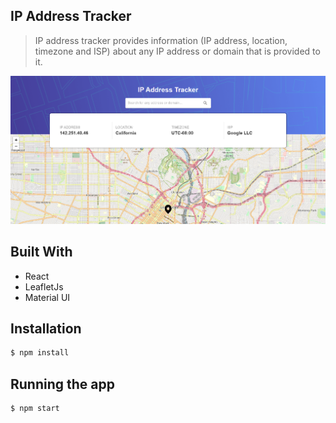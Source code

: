 ## IP Address Tracker

> IP address tracker provides information (IP address, location, timezone and ISP) about any IP address or domain that is provided to it.

![screenshot](./src/assets/images/screenshot.png)

## Built With
- React
- LeafletJs
- Material UI

## Installation

```bash
$ npm install
```

## Running the app

```bash
$ npm start
```

